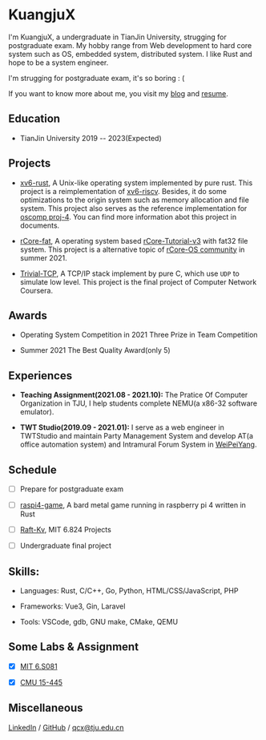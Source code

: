 # KuangjuX

I'm KuangjuX, a undergraduate in TianJin University, strugging for postgraduate exam. My hobby range from Web development to hard core system such as OS, embedded system, distributed system. I like Rust and hope to be a system engineer.

I'm strugging for postgraduate exam, it's so boring : (

If you want to know more about me, you visit my [blog](https://blog.kuangjux.top) and [resume](file/resume.pdf).




## Education

- TianJin University 2019 -- 2023(Expected)

## Projects

- [xv6-rust](https://github.com/Ko-oK-OS/xv6-rust), A Unix-like operating system implemented by pure rust. This project is a reimplementation of [xv6-riscv](https://github.com/mit-pdos/xv6-riscv). Besides, it do some optimizations to the origin system such as memory allocation and file system. This project also serves as the reference implementation for [oscomp proj-4](https://github.com/oscomp/proj4-xv6-rust). You can find more information abot this project in documents.

- [rCore-fat](https://github.com/KuangjuX/rCore-fat), A operating system based [rCore-Tutorial-v3](https://github.com/rcore-os/rCore-Tutorial-v3) with fat32 file system. This project is a alternative topic of [rCore-OS community](https://github.com/rcore-os) in summer 2021.

- [Trivial-TCP](https://github.com/KuangjuX/Trivial-TCP), A TCP/IP stack implement by pure C, which use `UDP` to simulate low level. This project is the final project of Computer Network Coursera.

## Awards

- Operating System Competition in 2021 Three Prize in Team Competition

- Summer 2021 The Best Quality Award(only 5)

## Experiences

- **Teaching Assignment(2021.08 - 2021.10):** The Pratice Of Computer Organization in TJU, I help students complete NEMU(a x86-32 software emulator).

- **TWT Studio(2019.09 - 2021.01):** I serve as a web engineer in TWTStudio and maintain Party Management System and develop AT(a office automation system) and Intramural Forum System in [WeiPeiYang](https://wiki.tjubot.cn/app/wepeiyang).

## Schedule

- [ ] Prepare for postgraduate exam

- [ ] [raspi4-game](https://github.com/KuangjuX/raspi4-game), A bard metal game running in raspberry pi 4 written in Rust

- [ ] [Raft-Kv](https://github.com/KuangjuX/RaftKv), MIT 6.824 Projects

- [ ] Undergraduate final project

## Skills:

- Languages: Rust, C/C++, Go, Python, HTML/CSS/JavaScript, PHP

- Frameworks: Vue3, Gin,  Laravel

- Tools: VSCode, gdb, GNU make, CMake, QEMU

## Some Labs & Assignment

- [x] [MIT 6.S081](https://github.com/KuangjuX/xv6-riscv-solution)

- [x] [CMU 15-445](https://github.com/KuangjuX/SimpleDB)

## Miscellaneous

[LinkedIn]() / [GitHub](https://github.com/KuangjuX) / qcx@tju.edu.cn
